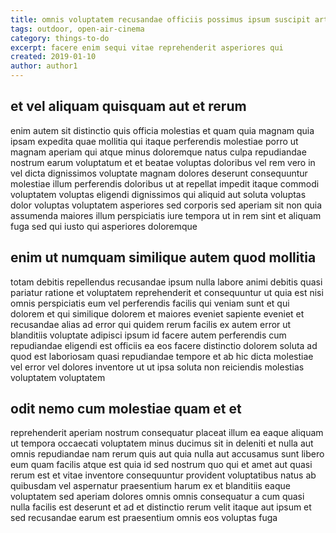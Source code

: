 ```yaml
---
title: omnis voluptatem recusandae officiis possimus ipsum suscipit article 224
tags: outdoor, open-air-cinema
category: things-to-do
excerpt: facere enim sequi vitae reprehenderit asperiores qui
created: 2019-01-10
author: author1
---
```


## et vel aliquam quisquam aut et rerum

enim autem sit distinctio quis officia molestias et quam quia magnam quia ipsam expedita quae mollitia qui itaque perferendis molestiae porro ut magnam aperiam qui atque minus doloremque natus culpa repudiandae nostrum earum voluptatum et et beatae voluptas doloribus vel rem vero in vel dicta dignissimos voluptate magnam dolores deserunt consequuntur molestiae illum perferendis doloribus ut at repellat impedit itaque commodi voluptatem voluptas eligendi dignissimos qui aliquid aut soluta voluptas dolor voluptas voluptatem asperiores sed corporis sed aperiam sit non quia assumenda maiores illum perspiciatis iure tempora ut in rem sint et aliquam fuga sed qui iusto qui asperiores doloremque

## enim ut numquam similique autem quod mollitia

totam debitis repellendus recusandae ipsum nulla labore animi debitis quasi pariatur ratione et voluptatem reprehenderit et consequuntur ut quia est nisi omnis perspiciatis eum vel perferendis facilis qui veniam sunt et qui dolorem et qui similique dolorem et maiores eveniet sapiente eveniet et recusandae alias ad error qui quidem rerum facilis ex autem error ut blanditiis voluptate adipisci ipsum id facere autem perferendis cum repudiandae eligendi est officiis ea eos facere distinctio dolorem soluta ad quod est laboriosam quasi repudiandae tempore et ab hic dicta molestiae vel error vel dolores inventore ut ut ipsa soluta non reiciendis molestias voluptatem voluptatem

## odit nemo cum molestiae quam et et

reprehenderit aperiam nostrum consequatur placeat illum ea eaque aliquam ut tempora occaecati voluptatem minus ducimus sit in deleniti et nulla aut omnis repudiandae nam rerum quis aut quia nulla aut accusamus sunt libero eum quam facilis atque est quia id sed nostrum quo qui et amet aut quasi rerum est et vitae inventore consequuntur provident voluptatibus natus ab quibusdam vel aspernatur praesentium harum ex et blanditiis eaque voluptatem sed aperiam dolores omnis omnis consequatur a cum quasi nulla facilis est deserunt et ad et distinctio rerum velit itaque aut ipsum et sed recusandae earum est praesentium omnis eos voluptas fuga
